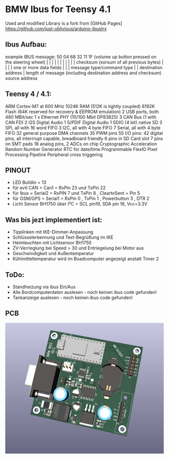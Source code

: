 # BMW Ibus for Teensy 4.1
Used and modified Library is a fork from [GitHub Pages] https://github.com/just-oblivious/arduino-ibustrx

## Ibus Aufbau:
example IBUS message:
50 04 68 32 11 1F (volume up button pressed on the steering wheel)
|  |  |  |  |  | 
|  |  |  |  |  checksum (xorsum of all previous bytes)
|  |  |  |  one or more data fields
|  |  |  message type/command type
|  |  destination address
|  length of message (including destination address and checksum)
source address 

## Teensy 4 / 4.1:
ARM Cortex-M7 at 600 MHz
1024K RAM (512K is tightly coupled)
8192K Flash (64K reserved for recovery & EEPROM emulation)
2 USB ports, both 480 MBit/sec
1 x Ethernet PHY (10/100 Mbit DP83825)
3 CAN Bus (1 with CAN FD)
2 I2S Digital Audio
1 S/PDIF Digital Audio
1 SDIO (4 bit) native SD
3 SPI, all with 16 word FIFO
3 I2C, all with 4 byte FIFO
7 Serial, all with 4 byte FIFO
32 general purpose DMA channels
35 PWM pins
55 I/O pins:
42 digital pins, all interrrupt capable, breadboard friendly
6 pins in SD Card slot
7 pins on SMT pads
18 analog pins, 2 ADCs on chip
Cryptographic Acceleration
Random Number Generator
RTC for date/time
Programmable FlexIO
Pixel Processing Pipeline
Peripheral cross triggering

## PINOUT
- LED Buildin = 13
- für evtl CAN =  Can1     = RxPin 23 und TxPin 22
- für Ibus =      Serial2  = RxPIN 7 und TxPin 8 , CleartoSent = Pin 5
- für GSM/GPS =   Serial1  = RxPin 0 , TxPin 1 , Powerbutton 3 , DTR 2
- Licht Sensor BH1750 über I²C = SCL pin19, SDA pin 18, Vcc=3.3V


## Was bis jezt implementiert ist:
- Tipplinken mit IKE-Dimmer-Anpassung
- Schlüsselerkennung und Text-Begrüßung im IKE
- Heimleuchten mit Lichtsensor BH1750
- ZV-Verrieglung bei Speed > 30 und Entriegelung bei Motor aus
- Geschwindigkeit und Außentemperatur
- Kühlmitteltemperatur wird im Boadcomputer angezeigt anstatt Timer 2



## ToDo:
- Standheizung via ibus Ein/Aus
- Alle Bordcomputerdaten auslesen - noch keinen ibus code gefunden!
- Tankanzeige auslesen - noch keinen ibus code gefunden!


## PCB
![Erstes PCB für weitere Experimente](/Pics/TOP_Side_02.png )